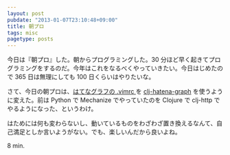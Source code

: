 ```yaml
---
layout: post
pubdate: "2013-01-07T23:10:48+09:00"
title: 朝プロ
tags: misc
pagetype: posts
---
```


今日は『朝プロ』した。朝からプログラミングした。30 分ほど早く起きてプログラミングをするのだ。今年はこれをなるべくやっていきたい。今日はじめたので 365 日は無理にしても 100 日くらいはやりたいな。

さて、今日の朝プロは、[はてなグラフの .vimrc ][hatena-graph-vimrc] を [clj-hatena-graph][clj-hatena-graph] を使うように変えた。前は Python で Mechanize でやっていたのを Clojure で clj-http でやるようになった、というわけ。

はためには何も変わらないし、動いているものをわざわざ置き換えるなんて、自己満足としか言いようがない。でも、楽しいんだから良いよね。

8 min.

[hatena-graph-vimrc]: http://graph.hatena.ne.jp/bouzuya/.vimrc/
[clj-hatena-graph]: https://github.com/bouzuya/clj-hatena-graph

